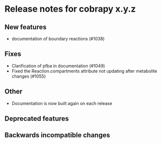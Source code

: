 # Release notes for cobrapy x.y.z

## New features

- documentation of boundary reactions (#1038)

## Fixes
- Clarification of pfba in documentation (#1049)
- Fixed the Reaction.compartments attribute not updating after metabolite changes (#1055)

## Other

- Documentation is now built again on each release

## Deprecated features

## Backwards incompatible changes
